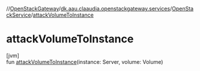 //[OpenStackGateway](../../../index.md)/[dk.aau.claaudia.openstackgateway.services](../index.md)/[OpenStackService](index.md)/[attackVolumeToInstance](attack-volume-to-instance.md)

# attackVolumeToInstance

[jvm]\
fun [attackVolumeToInstance](attack-volume-to-instance.md)(instance: Server, volume: Volume)
